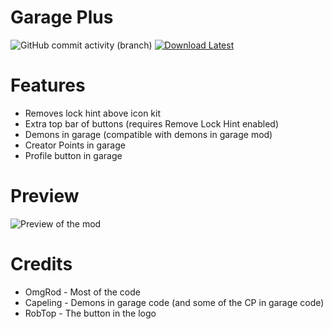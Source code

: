 # Garage Plus

![GitHub commit activity (branch)](https://img.shields.io/github/commit-activity/w/OmgRod/Garage-Plus/main)
[![Download Latest](https://img.shields.io/badge/Download-Latest-success?link=https%3A%2F%2Fgithub.com%2FOmgRod%2FGarage-Plus%2Freleases%2Flatest)](https://github.com/OmgRod/Garage-Plus/releases/latest)

# Features

- <cy>Removes lock hint</c> above icon kit
- <cg>Extra top bar</c> of buttons (requires Remove Lock Hint enabled)
- <cr>Demons</c> in garage (compatible with demons in garage mod)
- <cp>Creator Points</c> in garage
- <cj>Profile button</c> in garage

# Preview

![Preview of the mod](omgrod.garage_plus/modprev.png)

# Credits

- OmgRod - Most of the code
- Capeling - Demons in garage code (and some of the CP in garage code)
- RobTop - The button in the logo
